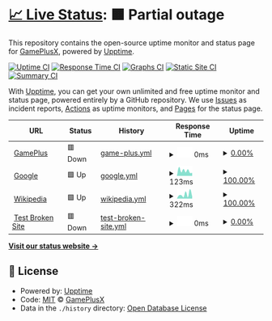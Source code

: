 # [📈 Live Status](https://demo.upptime.js.org): <!--live status--> **🟧 Partial outage**

This repository contains the open-source uptime monitor and status page for [GamePlusX](https://demo.upptime.js.org), powered by [Upptime](https://github.com/upptime/upptime).

[![Uptime CI](https://github.com/GamePlusX/WebStatus/workflows/Uptime%20CI/badge.svg)](https://github.com/GamePlusX/WebStatus/actions?query=workflow%3A%22Uptime+CI%22)
[![Response Time CI](https://github.com/GamePlusX/WebStatus/workflows/Response%20Time%20CI/badge.svg)](https://github.com/GamePlusX/WebStatus/actions?query=workflow%3A%22Response+Time+CI%22)
[![Graphs CI](https://github.com/GamePlusX/WebStatus/workflows/Graphs%20CI/badge.svg)](https://github.com/GamePlusX/WebStatus/actions?query=workflow%3A%22Graphs+CI%22)
[![Static Site CI](https://github.com/GamePlusX/WebStatus/workflows/Static%20Site%20CI/badge.svg)](https://github.com/GamePlusX/WebStatus/actions?query=workflow%3A%22Static+Site+CI%22)
[![Summary CI](https://github.com/GamePlusX/WebStatus/workflows/Summary%20CI/badge.svg)](https://github.com/GamePlusX/WebStatus/actions?query=workflow%3A%22Summary+CI%22)

With [Upptime](https://upptime.js.org), you can get your own unlimited and free uptime monitor and status page, powered entirely by a GitHub repository. We use [Issues](https://github.com/GamePlusX/WebStatus/issues) as incident reports, [Actions](https://github.com/GamePlusX/WebStatus/actions) as uptime monitors, and [Pages](https://demo.upptime.js.org) for the status page.

<!--start: status pages-->
<!-- This summary is generated by Upptime (https://github.com/upptime/upptime) -->
<!-- Do not edit this manually, your changes will be overwritten -->
<!-- prettier-ignore -->
| URL | Status | History | Response Time | Uptime |
| --- | ------ | ------- | ------------- | ------ |
| <img alt="" src="https://icons.duckduckgo.com/ip3/gam1.cf.ico" height="13"> [GamePlus](https://gam1.cf) | 🟥 Down | [game-plus.yml](https://github.com/GamePlusX/WebStatus/commits/HEAD/history/game-plus.yml) | <details><summary><img alt="Response time graph" src="./graphs/game-plus/response-time-week.png" height="20"> 0ms</summary><br><a href="https://uptime.gam1.cf/history/game-plus"><img alt="Response time 698" src="https://img.shields.io/endpoint?url=https%3A%2F%2Fraw.githubusercontent.com%2FGamePlusX%2FWebStatus%2FHEAD%2Fapi%2Fgame-plus%2Fresponse-time.json"></a><br><a href="https://uptime.gam1.cf/history/game-plus"><img alt="24-hour response time 0" src="https://img.shields.io/endpoint?url=https%3A%2F%2Fraw.githubusercontent.com%2FGamePlusX%2FWebStatus%2FHEAD%2Fapi%2Fgame-plus%2Fresponse-time-day.json"></a><br><a href="https://uptime.gam1.cf/history/game-plus"><img alt="7-day response time 0" src="https://img.shields.io/endpoint?url=https%3A%2F%2Fraw.githubusercontent.com%2FGamePlusX%2FWebStatus%2FHEAD%2Fapi%2Fgame-plus%2Fresponse-time-week.json"></a><br><a href="https://uptime.gam1.cf/history/game-plus"><img alt="30-day response time 0" src="https://img.shields.io/endpoint?url=https%3A%2F%2Fraw.githubusercontent.com%2FGamePlusX%2FWebStatus%2FHEAD%2Fapi%2Fgame-plus%2Fresponse-time-month.json"></a><br><a href="https://uptime.gam1.cf/history/game-plus"><img alt="1-year response time 0" src="https://img.shields.io/endpoint?url=https%3A%2F%2Fraw.githubusercontent.com%2FGamePlusX%2FWebStatus%2FHEAD%2Fapi%2Fgame-plus%2Fresponse-time-year.json"></a></details> | <details><summary><a href="https://uptime.gam1.cf/history/game-plus">0.00%</a></summary><a href="https://uptime.gam1.cf/history/game-plus"><img alt="All-time uptime 49.08%" src="https://img.shields.io/endpoint?url=https%3A%2F%2Fraw.githubusercontent.com%2FGamePlusX%2FWebStatus%2FHEAD%2Fapi%2Fgame-plus%2Fuptime.json"></a><br><a href="https://uptime.gam1.cf/history/game-plus"><img alt="24-hour uptime 0.00%" src="https://img.shields.io/endpoint?url=https%3A%2F%2Fraw.githubusercontent.com%2FGamePlusX%2FWebStatus%2FHEAD%2Fapi%2Fgame-plus%2Fuptime-day.json"></a><br><a href="https://uptime.gam1.cf/history/game-plus"><img alt="7-day uptime 0.00%" src="https://img.shields.io/endpoint?url=https%3A%2F%2Fraw.githubusercontent.com%2FGamePlusX%2FWebStatus%2FHEAD%2Fapi%2Fgame-plus%2Fuptime-week.json"></a><br><a href="https://uptime.gam1.cf/history/game-plus"><img alt="30-day uptime 1.38%" src="https://img.shields.io/endpoint?url=https%3A%2F%2Fraw.githubusercontent.com%2FGamePlusX%2FWebStatus%2FHEAD%2Fapi%2Fgame-plus%2Fuptime-month.json"></a><br><a href="https://uptime.gam1.cf/history/game-plus"><img alt="1-year uptime 0.00%" src="https://img.shields.io/endpoint?url=https%3A%2F%2Fraw.githubusercontent.com%2FGamePlusX%2FWebStatus%2FHEAD%2Fapi%2Fgame-plus%2Fuptime-year.json"></a></details>
| <img alt="" src="https://icons.duckduckgo.com/ip3/www.google.com.ico" height="13"> [Google](https://www.google.com) | 🟩 Up | [google.yml](https://github.com/GamePlusX/WebStatus/commits/HEAD/history/google.yml) | <details><summary><img alt="Response time graph" src="./graphs/google/response-time-week.png" height="20"> 123ms</summary><br><a href="https://uptime.gam1.cf/history/google"><img alt="Response time 110" src="https://img.shields.io/endpoint?url=https%3A%2F%2Fraw.githubusercontent.com%2FGamePlusX%2FWebStatus%2FHEAD%2Fapi%2Fgoogle%2Fresponse-time.json"></a><br><a href="https://uptime.gam1.cf/history/google"><img alt="24-hour response time 104" src="https://img.shields.io/endpoint?url=https%3A%2F%2Fraw.githubusercontent.com%2FGamePlusX%2FWebStatus%2FHEAD%2Fapi%2Fgoogle%2Fresponse-time-day.json"></a><br><a href="https://uptime.gam1.cf/history/google"><img alt="7-day response time 123" src="https://img.shields.io/endpoint?url=https%3A%2F%2Fraw.githubusercontent.com%2FGamePlusX%2FWebStatus%2FHEAD%2Fapi%2Fgoogle%2Fresponse-time-week.json"></a><br><a href="https://uptime.gam1.cf/history/google"><img alt="30-day response time 105" src="https://img.shields.io/endpoint?url=https%3A%2F%2Fraw.githubusercontent.com%2FGamePlusX%2FWebStatus%2FHEAD%2Fapi%2Fgoogle%2Fresponse-time-month.json"></a><br><a href="https://uptime.gam1.cf/history/google"><img alt="1-year response time 112" src="https://img.shields.io/endpoint?url=https%3A%2F%2Fraw.githubusercontent.com%2FGamePlusX%2FWebStatus%2FHEAD%2Fapi%2Fgoogle%2Fresponse-time-year.json"></a></details> | <details><summary><a href="https://uptime.gam1.cf/history/google">100.00%</a></summary><a href="https://uptime.gam1.cf/history/google"><img alt="All-time uptime 99.99%" src="https://img.shields.io/endpoint?url=https%3A%2F%2Fraw.githubusercontent.com%2FGamePlusX%2FWebStatus%2FHEAD%2Fapi%2Fgoogle%2Fuptime.json"></a><br><a href="https://uptime.gam1.cf/history/google"><img alt="24-hour uptime 100.00%" src="https://img.shields.io/endpoint?url=https%3A%2F%2Fraw.githubusercontent.com%2FGamePlusX%2FWebStatus%2FHEAD%2Fapi%2Fgoogle%2Fuptime-day.json"></a><br><a href="https://uptime.gam1.cf/history/google"><img alt="7-day uptime 100.00%" src="https://img.shields.io/endpoint?url=https%3A%2F%2Fraw.githubusercontent.com%2FGamePlusX%2FWebStatus%2FHEAD%2Fapi%2Fgoogle%2Fuptime-week.json"></a><br><a href="https://uptime.gam1.cf/history/google"><img alt="30-day uptime 100.00%" src="https://img.shields.io/endpoint?url=https%3A%2F%2Fraw.githubusercontent.com%2FGamePlusX%2FWebStatus%2FHEAD%2Fapi%2Fgoogle%2Fuptime-month.json"></a><br><a href="https://uptime.gam1.cf/history/google"><img alt="1-year uptime 100.00%" src="https://img.shields.io/endpoint?url=https%3A%2F%2Fraw.githubusercontent.com%2FGamePlusX%2FWebStatus%2FHEAD%2Fapi%2Fgoogle%2Fuptime-year.json"></a></details>
| <img alt="" src="https://icons.duckduckgo.com/ip3/en.wikipedia.org.ico" height="13"> [Wikipedia](https://en.wikipedia.org) | 🟩 Up | [wikipedia.yml](https://github.com/GamePlusX/WebStatus/commits/HEAD/history/wikipedia.yml) | <details><summary><img alt="Response time graph" src="./graphs/wikipedia/response-time-week.png" height="20"> 322ms</summary><br><a href="https://uptime.gam1.cf/history/wikipedia"><img alt="Response time 222" src="https://img.shields.io/endpoint?url=https%3A%2F%2Fraw.githubusercontent.com%2FGamePlusX%2FWebStatus%2FHEAD%2Fapi%2Fwikipedia%2Fresponse-time.json"></a><br><a href="https://uptime.gam1.cf/history/wikipedia"><img alt="24-hour response time 845" src="https://img.shields.io/endpoint?url=https%3A%2F%2Fraw.githubusercontent.com%2FGamePlusX%2FWebStatus%2FHEAD%2Fapi%2Fwikipedia%2Fresponse-time-day.json"></a><br><a href="https://uptime.gam1.cf/history/wikipedia"><img alt="7-day response time 322" src="https://img.shields.io/endpoint?url=https%3A%2F%2Fraw.githubusercontent.com%2FGamePlusX%2FWebStatus%2FHEAD%2Fapi%2Fwikipedia%2Fresponse-time-week.json"></a><br><a href="https://uptime.gam1.cf/history/wikipedia"><img alt="30-day response time 267" src="https://img.shields.io/endpoint?url=https%3A%2F%2Fraw.githubusercontent.com%2FGamePlusX%2FWebStatus%2FHEAD%2Fapi%2Fwikipedia%2Fresponse-time-month.json"></a><br><a href="https://uptime.gam1.cf/history/wikipedia"><img alt="1-year response time 224" src="https://img.shields.io/endpoint?url=https%3A%2F%2Fraw.githubusercontent.com%2FGamePlusX%2FWebStatus%2FHEAD%2Fapi%2Fwikipedia%2Fresponse-time-year.json"></a></details> | <details><summary><a href="https://uptime.gam1.cf/history/wikipedia">100.00%</a></summary><a href="https://uptime.gam1.cf/history/wikipedia"><img alt="All-time uptime 100.00%" src="https://img.shields.io/endpoint?url=https%3A%2F%2Fraw.githubusercontent.com%2FGamePlusX%2FWebStatus%2FHEAD%2Fapi%2Fwikipedia%2Fuptime.json"></a><br><a href="https://uptime.gam1.cf/history/wikipedia"><img alt="24-hour uptime 100.00%" src="https://img.shields.io/endpoint?url=https%3A%2F%2Fraw.githubusercontent.com%2FGamePlusX%2FWebStatus%2FHEAD%2Fapi%2Fwikipedia%2Fuptime-day.json"></a><br><a href="https://uptime.gam1.cf/history/wikipedia"><img alt="7-day uptime 100.00%" src="https://img.shields.io/endpoint?url=https%3A%2F%2Fraw.githubusercontent.com%2FGamePlusX%2FWebStatus%2FHEAD%2Fapi%2Fwikipedia%2Fuptime-week.json"></a><br><a href="https://uptime.gam1.cf/history/wikipedia"><img alt="30-day uptime 100.00%" src="https://img.shields.io/endpoint?url=https%3A%2F%2Fraw.githubusercontent.com%2FGamePlusX%2FWebStatus%2FHEAD%2Fapi%2Fwikipedia%2Fuptime-month.json"></a><br><a href="https://uptime.gam1.cf/history/wikipedia"><img alt="1-year uptime 100.00%" src="https://img.shields.io/endpoint?url=https%3A%2F%2Fraw.githubusercontent.com%2FGamePlusX%2FWebStatus%2FHEAD%2Fapi%2Fwikipedia%2Fuptime-year.json"></a></details>
| <img alt="" src="https://icons.duckduckgo.com/ip3/thissitedoesnotexist.koj.co.ico" height="13"> [Test Broken Site](https://thissitedoesnotexist.koj.co) | 🟥 Down | [test-broken-site.yml](https://github.com/GamePlusX/WebStatus/commits/HEAD/history/test-broken-site.yml) | <details><summary><img alt="Response time graph" src="./graphs/test-broken-site/response-time-week.png" height="20"> 0ms</summary><br><a href="https://uptime.gam1.cf/history/test-broken-site"><img alt="Response time 0" src="https://img.shields.io/endpoint?url=https%3A%2F%2Fraw.githubusercontent.com%2FGamePlusX%2FWebStatus%2FHEAD%2Fapi%2Ftest-broken-site%2Fresponse-time.json"></a><br><a href="https://uptime.gam1.cf/history/test-broken-site"><img alt="24-hour response time 0" src="https://img.shields.io/endpoint?url=https%3A%2F%2Fraw.githubusercontent.com%2FGamePlusX%2FWebStatus%2FHEAD%2Fapi%2Ftest-broken-site%2Fresponse-time-day.json"></a><br><a href="https://uptime.gam1.cf/history/test-broken-site"><img alt="7-day response time 0" src="https://img.shields.io/endpoint?url=https%3A%2F%2Fraw.githubusercontent.com%2FGamePlusX%2FWebStatus%2FHEAD%2Fapi%2Ftest-broken-site%2Fresponse-time-week.json"></a><br><a href="https://uptime.gam1.cf/history/test-broken-site"><img alt="30-day response time 0" src="https://img.shields.io/endpoint?url=https%3A%2F%2Fraw.githubusercontent.com%2FGamePlusX%2FWebStatus%2FHEAD%2Fapi%2Ftest-broken-site%2Fresponse-time-month.json"></a><br><a href="https://uptime.gam1.cf/history/test-broken-site"><img alt="1-year response time 0" src="https://img.shields.io/endpoint?url=https%3A%2F%2Fraw.githubusercontent.com%2FGamePlusX%2FWebStatus%2FHEAD%2Fapi%2Ftest-broken-site%2Fresponse-time-year.json"></a></details> | <details><summary><a href="https://uptime.gam1.cf/history/test-broken-site">0.00%</a></summary><a href="https://uptime.gam1.cf/history/test-broken-site"><img alt="All-time uptime 0.00%" src="https://img.shields.io/endpoint?url=https%3A%2F%2Fraw.githubusercontent.com%2FGamePlusX%2FWebStatus%2FHEAD%2Fapi%2Ftest-broken-site%2Fuptime.json"></a><br><a href="https://uptime.gam1.cf/history/test-broken-site"><img alt="24-hour uptime 0.00%" src="https://img.shields.io/endpoint?url=https%3A%2F%2Fraw.githubusercontent.com%2FGamePlusX%2FWebStatus%2FHEAD%2Fapi%2Ftest-broken-site%2Fuptime-day.json"></a><br><a href="https://uptime.gam1.cf/history/test-broken-site"><img alt="7-day uptime 0.00%" src="https://img.shields.io/endpoint?url=https%3A%2F%2Fraw.githubusercontent.com%2FGamePlusX%2FWebStatus%2FHEAD%2Fapi%2Ftest-broken-site%2Fuptime-week.json"></a><br><a href="https://uptime.gam1.cf/history/test-broken-site"><img alt="30-day uptime 1.38%" src="https://img.shields.io/endpoint?url=https%3A%2F%2Fraw.githubusercontent.com%2FGamePlusX%2FWebStatus%2FHEAD%2Fapi%2Ftest-broken-site%2Fuptime-month.json"></a><br><a href="https://uptime.gam1.cf/history/test-broken-site"><img alt="1-year uptime 0.00%" src="https://img.shields.io/endpoint?url=https%3A%2F%2Fraw.githubusercontent.com%2FGamePlusX%2FWebStatus%2FHEAD%2Fapi%2Ftest-broken-site%2Fuptime-year.json"></a></details>

<!--end: status pages-->

[**Visit our status website →**](https://demo.upptime.js.org)

## 📄 License

- Powered by: [Upptime](https://github.com/upptime/upptime)
- Code: [MIT](./LICENSE) © [GamePlusX](https://demo.upptime.js.org)
- Data in the `./history` directory: [Open Database License](https://opendatacommons.org/licenses/odbl/1-0/)
